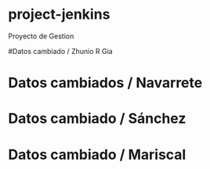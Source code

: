# project-jenkins
Proyecto de Gestion


#Datos cambiado / Zhunio R Gia

# Datos cambiados / Navarrete


# Datos cambiado / Sánchez

# Datos cambiado / Mariscal

